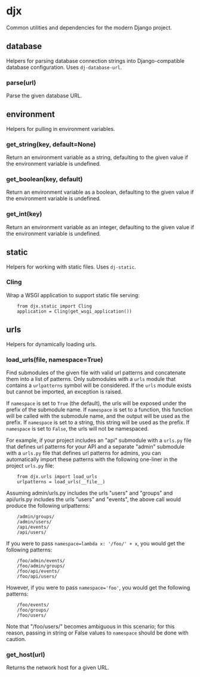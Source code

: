 # djx
Common utilities and dependencies for the modern Django project.

## database

Helpers for parsing database connection strings into Django-compatible database configuration. Uses `dj-database-url`.

### parse(url)

Parse the given database URL.

## environment

Helpers for pulling in environment variables.

### get_string(key, default=None)

Return an environment variable as a string, defaulting to the given
value if the environment variable is undefined.

### get_boolean(key, default)

Return an environment variable as a boolean, defaulting to the given
value if the environment variable is undefined.

### get_int(key)

Return an environment variable as an integer, defaulting to the given
value if the environment variable is undefined.

## static

Helpers for working with static files. Uses `dj-static`.

### Cling

Wrap a WSGI application to support static file serving:

```
    from djx.static import Cling
    application = Cling(get_wsgi_application())
```

## urls

Helpers for dynamically loading urls.

### load_urls(file, namespace=True)

Find submodules of the given file with valid url patterns and concatenate them into a list of patterns.
Only submodules with a `urls` module that contains a `urlpatterns` symbol will be considered.
If the `urls` module exists but cannot be imported, an exception is raised.

If `namespace` is set to `True` (the default), the urls will be exposed under the prefix of the submodule name.
If `namespace` is set to a function, this function will be called with the submodule name,
and the output will be used as the prefix.
If `namespace` is set to a string, this string will be used as the prefix.
If `namespace` is set to `False`, the urls will not be namespaced.

For example, if your project includes an "api" submodule with a `urls.py` file that defines url patterns
for your API and a separate "admin" submodule with a `urls.py` file that defines url patterns for admins,
you can automatically import these patterns with the following one-liner in the project `urls.py` file:

```
    from djx.urls import load_urls
    urlpatterns = load_urls(__file__)
```

Assuming admin/urls.py includes the urls "users" and "groups" and api/urls.py includes the urls "users" and "events",
the above call would produce the following urlpatterns:

```
    /admin/groups/
    /admin/users/
    /api/events/
    /api/users/
```

If you were to pass `namespace=lambda x: '/foo/' + x`, you would get the following patterns:

```
    /foo/admin/events/
    /foo/admin/groups/
    /foo/api/events/
    /foo/api/users/
```

However, if you were to pass `namespace='foo'`, you would get the following patterns:

```
    /foo/events/
    /foo/groups/
    /foo/users/
```

Note that "/foo/users/" becomes ambiguous in this scenario; for this reason,
passing in string or False values to `namespace` should be done with caution.

### get_host(url)

Returns the network host for a given URL.
